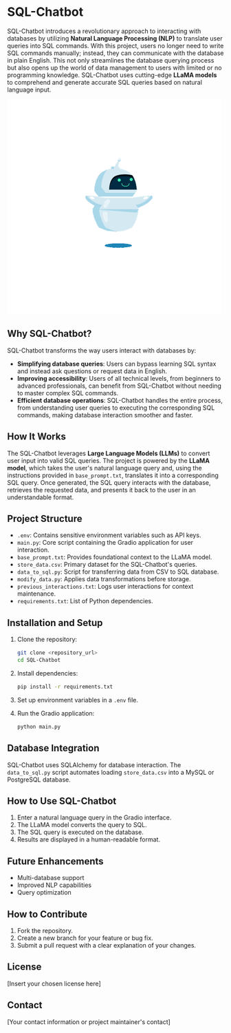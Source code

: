 # SQL-Chatbot

SQL-Chatbot introduces a revolutionary approach to interacting with databases by utilizing **Natural Language Processing (NLP)** to translate user queries into SQL commands. With this project, users no longer need to write SQL commands manually; instead, they can communicate with the database in plain English. This not only streamlines the database querying process but also opens up the world of data management to users with limited or no programming knowledge. SQL-Chatbot uses cutting-edge **LLaMA models** to comprehend and generate accurate SQL queries based on natural language input.

![SQL-Chatbot Demo](Dancing%20Chatbot.gif)

## Why SQL-Chatbot?

SQL-Chatbot transforms the way users interact with databases by:

- **Simplifying database queries**: Users can bypass learning SQL syntax and instead ask questions or request data in English.
- **Improving accessibility**: Users of all technical levels, from beginners to advanced professionals, can benefit from SQL-Chatbot without needing to master complex SQL commands.
- **Efficient database operations**: SQL-Chatbot handles the entire process, from understanding user queries to executing the corresponding SQL commands, making database interaction smoother and faster.

## How It Works

The SQL-Chatbot leverages **Large Language Models (LLMs)** to convert user input into valid SQL queries. The project is powered by the **LLaMA model**, which takes the user's natural language query and, using the instructions provided in `base_prompt.txt`, translates it into a corresponding SQL query. Once generated, the SQL query interacts with the database, retrieves the requested data, and presents it back to the user in an understandable format.

## Project Structure

- `.env`: Contains sensitive environment variables such as API keys.
- `main.py`: Core script containing the Gradio application for user interaction.
- `base_prompt.txt`: Provides foundational context to the LLaMA model.
- `store_data.csv`: Primary dataset for the SQL-Chatbot's queries.
- `data_to_sql.py`: Script for transferring data from CSV to SQL database.
- `modify_data.py`: Applies data transformations before storage.
- `previous_interactions.txt`: Logs user interactions for context maintenance.
- `requirements.txt`: List of Python dependencies.

## Installation and Setup

1. Clone the repository:
   ```bash
   git clone <repository_url>
   cd SQL-Chatbot
   ```

2. Install dependencies:
   ```bash
   pip install -r requirements.txt
   ```

3. Set up environment variables in a `.env` file.

4. Run the Gradio application:
   ```bash
   python main.py
   ```

## Database Integration

SQL-Chatbot uses SQLAlchemy for database interaction. The `data_to_sql.py` script automates loading `store_data.csv` into a MySQL or PostgreSQL database.

## How to Use SQL-Chatbot

1. Enter a natural language query in the Gradio interface.
2. The LLaMA model converts the query to SQL.
3. The SQL query is executed on the database.
4. Results are displayed in a human-readable format.

## Future Enhancements

- Multi-database support
- Improved NLP capabilities
- Query optimization

## How to Contribute

1. Fork the repository.
2. Create a new branch for your feature or bug fix.
3. Submit a pull request with a clear explanation of your changes.

## License

[Insert your chosen license here]

## Contact

[Your contact information or project maintainer's contact]
